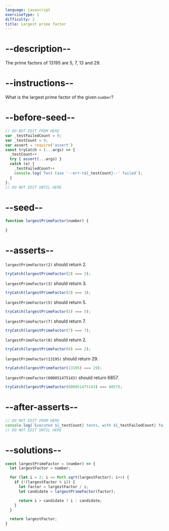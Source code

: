 ```yaml
---
language: javascript
exerciseType: 1
difficulty: 2
title: Largest prime factor
---
```


# --description--

The prime factors of 13195 are 5, 7, 13 and 29.

# --instructions--

What is the largest prime factor of the given `number`?

# --before-seed--

```javascript
// DO NOT EDIT FROM HERE
var _testFailedCount = 0;
var _testCount = 0;
var assert = require('assert')
const tryCatch = (...args) => {
  _testCount++
  try { assert(...args) }
  catch (e) {
    _testFailedCount++
    console.log(`Test Case '--err-t${_testCount}--' failed`);
  }
};
// DO NOT EDIT UNTIL HERE
```

# --seed--

```javascript
function largestPrimeFactor(number) {
  
}
```

# --asserts--

`largestPrimeFactor(2)` should return 2.

```javascript
tryCatch(largestPrimeFactor(2) === 2);
```

`largestPrimeFactor(3)` should return 3.

```javascript
tryCatch(largestPrimeFactor(3) === 3);
```

`largestPrimeFactor(5)` should return 5.

```javascript
tryCatch(largestPrimeFactor(5) === 5);
```

`largestPrimeFactor(7)` should return 7.

```javascript
tryCatch(largestPrimeFactor(7) === 7);
```

`largestPrimeFactor(8)` should return 2.

```javascript
tryCatch(largestPrimeFactor(8) === 2);
```

`largestPrimeFactor(13195)` should return 29.

```javascript
tryCatch(largestPrimeFactor(13195) === 29);
```

`largestPrimeFactor(600851475143)` should return 6857.

```javascript
tryCatch(largestPrimeFactor(600851475143) === 6857);
```

# --after-asserts--

```javascript
// DO NOT EDIT FROM HERE 
console.log(`Executed ${_testCount} tests, with ${_testFailedCount} failures`);
// DO NOT EDIT UNTIL HERE
```

# --solutions--

```javascript
const largestPrimeFactor = (number) => {
  let largestFactor = number;

  for (let i = 2; i <= Math.sqrt(largestFactor); i++) {
    if (!(largestFactor % i)) {
      let factor = largestFactor / i;
      let candidate = largestPrimeFactor(factor);

      return i > candidate ? i : candidate;
    }
  }

  return largestFactor;
}
```

